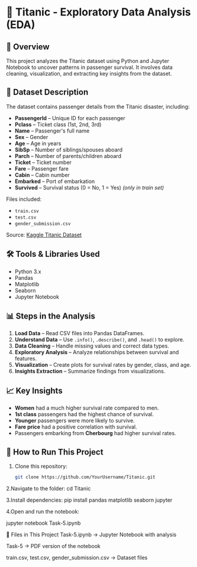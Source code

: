 # 🚢 Titanic - Exploratory Data Analysis (EDA)

## 📌 Overview
This project analyzes the Titanic dataset using Python and Jupyter Notebook to uncover patterns in passenger survival. It involves data cleaning, visualization, and extracting key insights from the dataset.

## 📂 Dataset Description
The dataset contains passenger details from the Titanic disaster, including:
- **PassengerId** – Unique ID for each passenger
- **Pclass** – Ticket class (1st, 2nd, 3rd)
- **Name** – Passenger's full name
- **Sex** – Gender
- **Age** – Age in years
- **SibSp** – Number of siblings/spouses aboard
- **Parch** – Number of parents/children aboard
- **Ticket** – Ticket number
- **Fare** – Passenger fare
- **Cabin** – Cabin number
- **Embarked** – Port of embarkation
- **Survived** – Survival status (0 = No, 1 = Yes) *(only in train set)*

Files included:
- `train.csv`
- `test.csv`
- `gender_submission.csv`

Source: [Kaggle Titanic Dataset](https://www.kaggle.com/c/titanic/data)

## 🛠 Tools & Libraries Used
- Python 3.x
- Pandas
- Matplotlib
- Seaborn
- Jupyter Notebook

## 📊 Steps in the Analysis
1. **Load Data** – Read CSV files into Pandas DataFrames.
2. **Understand Data** – Use `.info()`, `.describe()`, and `.head()` to explore.
3. **Data Cleaning** – Handle missing values and correct data types.
4. **Exploratory Analysis** – Analyze relationships between survival and features.
5. **Visualization** – Create plots for survival rates by gender, class, and age.
6. **Insights Extraction** – Summarize findings from visualizations.

## 📈 Key Insights
- **Women** had a much higher survival rate compared to men.
- **1st class** passengers had the highest chance of survival.
- **Younger** passengers were more likely to survive.
- **Fare price** had a positive correlation with survival.
- Passengers embarking from **Cherbourg** had higher survival rates.

## 🚀 How to Run This Project
1. Clone this repository:
   ```bash
   git clone https://github.com/YourUsername/Titanic.git
   
2.Navigate to the folder:
cd Titanic

3.Install dependencies:
pip install pandas matplotlib seaborn jupyter

4.Open and run the notebook:

jupyter notebook Task-5.ipynb

📎 Files in This Project
Task-5.ipynb → Jupyter Notebook with analysis

Task-5 → PDF version of the notebook

train.csv, test.csv, gender_submission.csv → Dataset files

